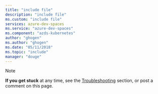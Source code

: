 ```yaml
---
title: "include file"
description: "include file"
ms.custom: "include file"
services: azure-dev-spaces
ms.service: "azure-dev-spaces"
ms.component: "azds-kubernetes"
author: "ghogen"
ms.author: "ghogen"
ms.date: "05/11/2018"
ms.topic: "include"
manager: "douge"
---
```

> [!Note]
> **If you get stuck** at any time, see the [Troubleshooting](../troubleshooting.md) section, or post a comment on this page.
